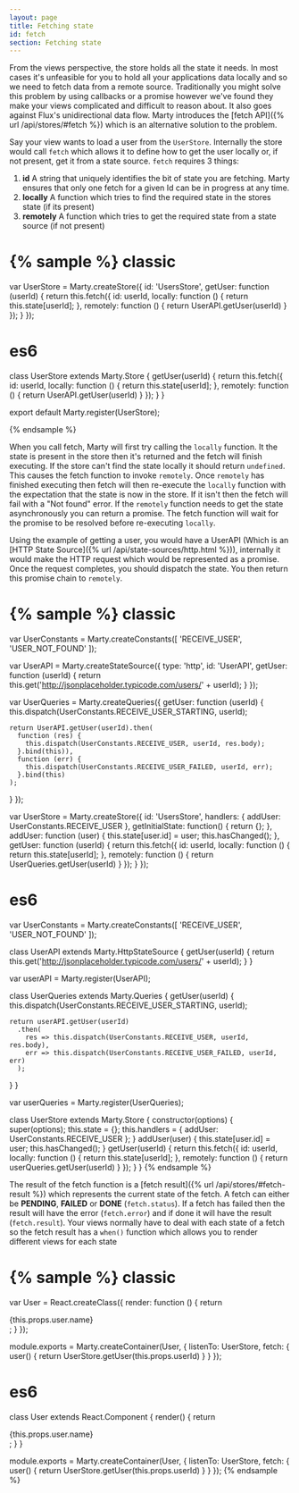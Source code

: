 ```yaml
---
layout: page
title: Fetching state
id: fetch
section: Fetching state
---
```


From the views perspective, the store holds all the state it needs. In most cases it's unfeasible for you to hold all your applications data locally and so we need to fetch data from a remote source. Traditionally you might solve this problem by using callbacks or a promise however we've found they make your views complicated and difficult to reason about. It also goes against Flux's unidirectional data flow. Marty introduces the [fetch API]({% url /api/stores/#fetch %}) which is an alternative solution to the problem.

Say your view wants to load a user from the ``UserStore``. Internally the store would call ``fetch`` which allows it to define how to get the user locally or, if not present, get it from a state source. ``fetch`` requires 3 things:

1. **id** A string that uniquely identifies the bit of state you are fetching. Marty ensures that only one fetch for a given Id can be in progress at any time.
2. **locally** A function which tries to find the required state in the stores state (if its present)
3. **remotely** A function which tries to get the required state from a state source (if not present)

{% sample %}
classic
=======
var UserStore = Marty.createStore({
  id: 'UsersStore',
  getUser: function (userId) {
    return this.fetch({
      id: userId,
      locally: function () {
        return this.state[userId];
      },
      remotely: function () {
        return UserAPI.getUser(userId)
      }
    });
  }
});

es6
===
class UserStore extends Marty.Store {
  getUser(userId) {
    return this.fetch({
      id: userId,
      locally: function () {
        return this.state[userId];
      },
      remotely: function () {
        return UserAPI.getUser(userId)
      }
    });
  }
}

export default Marty.register(UserStore);

{% endsample %}

When you call fetch, Marty will first try calling the ``locally`` function. It the state is present in the store then it's returned and the fetch will finish executing. If the store can't find the state locally it should return ``undefined``. This causes the fetch function to invoke ``remotely``. Once ``remotely`` has finished executing then fetch will then re-execute the ``locally`` function with the expectation that the state is now in the store. If it isn't then the fetch will fail with a "Not found" error. If the ``remotely`` function needs to get the state asynchronously you can return a promise. The fetch function will wait for the promise to be resolved before re-executing ``locally``.

Using the example of getting a user, you would have a UserAPI (Which is an [HTTP State Source]({% url /api/state-sources/http.html %})), internally it would make the HTTP request which would be represented as a promise. Once the request completes, you should dispatch the state. You then return this promise chain to ``remotely``.

{% sample %}
classic
=======
var UserConstants = Marty.createConstants([
  'RECEIVE_USER',
  'USER_NOT_FOUND'
]);

var UserAPI = Marty.createStateSource({
  type: 'http',
  id: 'UserAPI',
  getUser: function (userId) {
    return this.get('http://jsonplaceholder.typicode.com/users/' + userId);
  }
});

var UserQueries = Marty.createQueries({
  getUser: function (userId) {
    this.dispatch(UserConstants.RECEIVE_USER_STARTING, userId);

    return UserAPI.getUser(userId).then(
      function (res) {
        this.dispatch(UserConstants.RECEIVE_USER, userId, res.body);
      }.bind(this)),
      function (err) {
        this.dispatch(UserConstants.RECEIVE_USER_FAILED, userId, err);
      }.bind(this)
    );
  }
});

var UserStore = Marty.createStore({
  id: 'UsersStore',
  handlers: {
    addUser: UserConstants.RECEIVE_USER
  },
  getInitialState: function() {
    return {};
  },
  addUser: function (user) {
    this.state[user.id] = user;
    this.hasChanged();
  },
  getUser: function (userId) {
    return this.fetch({
      id: userId,
      locally: function () {
        return this.state[userId];
      },
      remotely: function () {
        return UserQueries.getUser(userId)
      }
    });
  }
});

es6
===
var UserConstants = Marty.createConstants([
  'RECEIVE_USER',
  'USER_NOT_FOUND'
]);

class UserAPI extends Marty.HttpStateSource {
  getUser(userId) {
    return this.get('http://jsonplaceholder.typicode.com/users/' + userId);
  }
}

var userAPI = Marty.register(UserAPI);

class UserQueries extends Marty.Queries {
  getUser(userId) {
    this.dispatch(UserConstants.RECEIVE_USER_STARTING, userId);

    return userAPI.getUser(userId)
      .then(
        res => this.dispatch(UserConstants.RECEIVE_USER, userId, res.body),
        err => this.dispatch(UserConstants.RECEIVE_USER_FAILED, userId, err)
      );
  }
}

var userQueries = Marty.register(UserQueries);

class UserStore extends Marty.Store {
  constructor(options) {
    super(options);
    this.state = {};
    this.handlers = {
      addUser: UserConstants.RECEIVE_USER
    };
  }
  addUser(user) {
    this.state[user.id] = user;
    this.hasChanged();
  }
  getUser(userId) {
    return this.fetch({
      id: userId,
      locally: function () {
        return this.state[userId];
      },
      remotely: function () {
        return userQueries.getUser(userId)
      }
    });
  }
}
{% endsample %}

The result of the fetch function is a [fetch result]({% url /api/stores/#fetch-result %}) which represents the current state of the fetch. A fetch can either be **PENDING**, **FAILED** or **DONE** (``fetch.status``). If a fetch has failed then the result will have the error (``fetch.error``) and if done it will have the result (``fetch.result``). Your views normally have to deal with each state of a fetch so the fetch result has a ``when()`` function which allows you to render different views for each state

{% sample %}
classic
=======
var User = React.createClass({
  render: function () {
    return <div className="user">{this.props.user.name}</div>;
  }
});

module.exports = Marty.createContainer(User, {
  listenTo: UserStore,
  fetch: {
    user() {
      return UserStore.getUser(this.props.userId)
    }
  }
});

es6
===
class User extends React.Component {
  render() {
    return <div className="user">{this.props.user.name}</div>;
  }
}

module.exports = Marty.createContainer(User, {
  listenTo: UserStore,
  fetch: {
    user() {
      return UserStore.getUser(this.props.userId)
    }
  }
});
{% endsample %}
